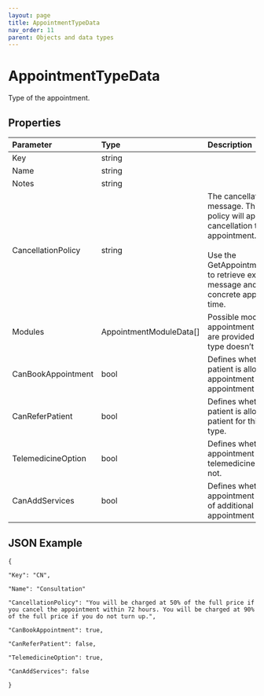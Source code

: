 ```yaml
---
layout: page
title: AppointmentTypeData
nav_order: 11
parent: Objects and data types
---
```


# AppointmentTypeData

Type of the appointment.

## Properties

| Parameter | Type   | Description                                                 |
|:----------|:-------|:------------------------------------------------------------|
| Key | string |     |
| Name | string |     |
| Notes | string |     |
| CancellationPolicy | string | The cancellation policy message. This cancellation policy will apply within cancellation the existing appointment.<br><br>Use the GetAppointmentCancellationInfo to retrieve exact cancellation message and fee for the concrete appointment at certain time. |
| Modules | AppointmentModuleData\[\] | Possible modules for the appointment type. If no modules are provided the appointment type doesn’t contains modules. |
| CanBookAppointment | bool | Defines whether the logged in patient is allowed to book an appointment for this appointment type. |
| CanReferPatient | bool | Defines whether the logged in patient is allowed to refer patient for this appointment type. |
| TelemedicineOption | bool | Defines whether the appointment IS booked as a telemedicine appointment or not. |
| CanAddServices | bool | Defines whether the appointment type allows adding of additional services besides appointment modules. |

## JSON Example

```
{

"Key": "CN",

"Name": "Consultation"

"CancellationPolicy": "You will be charged at 50% of the full price if you cancel the appointment within 72 hours. You will be charged at 90% of the full price if you do not turn up.",

"CanBookAppointment": true,

"CanReferPatient": false,

"TelemedicineOption": true,

"CanAddServices": false

}
```
